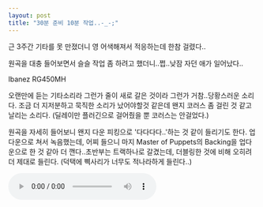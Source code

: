 ```yaml
---
layout: post
title: "30분 준비 10분 작업..-_-;"
---
```



근 3주간 기타를 못 만졌더니 영 어색해져서 적응하는데 한참 걸렸다..

원곡을 대충 들어보면서 슬슬 작업 좀 하려고 했더니..쩝..낮잠 자던 애가 일어났다..

Ibanez RG450MH

오랜만에 듣는 기타소리라 그런가 줄이 새로 갈은 것이라 그런가 거참..당황스러운 소리다.
조금 더 지저분하고 묵직한 소리가 났어야할것 같은데 왠지 코러스 좀 걸린 것 같고 날리는 소리다.
(딜레이만 플러긴으로 걸어줬을 뿐 코러스는 안걸었다.)

원곡을 자세히 들어보니 왠지 다운 피킹으로 '다다다다..'하는 것 같이 들리기도 한다.
업다운으로 쳐서 녹음했는데, 어찌 들으니 마지 Master of Puppets의 Backing을 업다운으로 한 것 같아 더 깬다..초반부는 트랙하나로 갈겼는데, 더블링한 것에 비해 오히려 더 제대로 들린다. (덕택에 삑사리가 너무도 적나라하게 들린다..)

<audio src="/assets/images/be0e4effe80e2a56e81987dcbf5c09a5.mp3" controls preload></audio>



